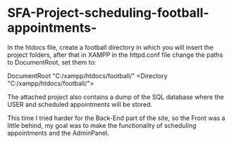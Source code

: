 ﻿# SFA-Project-scheduling-football-appointments-

In the htdocs file, create a football directory in which you will insert the project folders,
after that in XAMPP in the httpd.conf file change the paths to DocumentRoot, set them to:

DocumentRoot "C:/xampp/htdocs/football/"
<Directory "C:/xampp/htdocs/football/">

The attached project also contains a dump of the SQL database where the USER and scheduled appointments will be stored.

This time I tried harder for the Back-End part of the site, so the Front was a little behind, my goal was to make the functionality of scheduling appointments and the AdminPanel.
